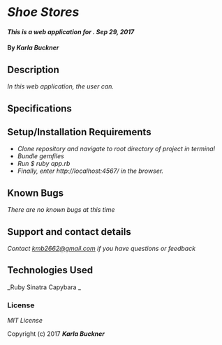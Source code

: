 # _Shoe Stores_

#### _This is a web application for . Sep 29, 2017_

#### By _**Karla Buckner**_

## Description

_In this web application, the user can._

## Specifications


## Setup/Installation Requirements

* _Clone repository and navigate to root directory of project in terminal_
* _Bundle gemfiles_
* _Run $ ruby app.rb_
* _Finally, enter http://localhost:4567/ in the browser._

## Known Bugs

_There are no known bugs at this time_

## Support and contact details

_Contact kmb2662@gmail.com if you have questions or feedback_

## Technologies Used

_Ruby Sinatra Capybara _

### License

*MIT License*

Copyright (c) 2017 **_Karla Buckner_**
